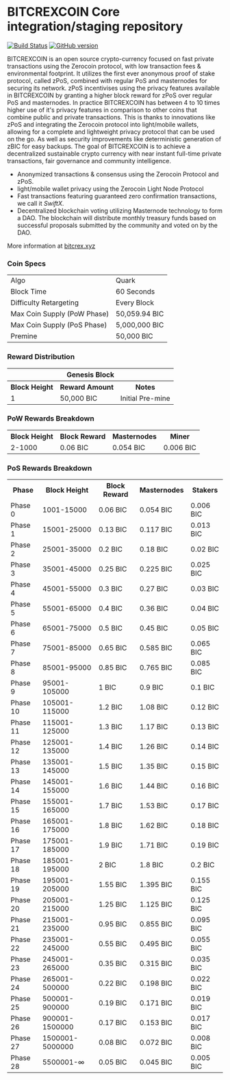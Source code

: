 BITCREXCOIN Core integration/staging repository
=====================================

[![Build Status](https://travis-ci.org/BITCREXCOIN/BITCREXCOIN.svg?branch=master)](https://travis-ci.org/BITCREXCOIN/BITCREXCOIN) [![GitHub version](https://badge.fury.io/gh/BITCREXCOIN%2FBITCREXCOIN.svg)](https://badge.fury.io/gh/BITCREXCOIN-Project%2FBITCREXCOIN)

BITCREXCOIN is an open source crypto-currency focused on fast private transactions using the Zerocoin protocol, with low transaction fees & environmental footprint.  It utilizes the first ever anonymous proof of stake protocol, called zPoS, combined with regular PoS and masternodes for securing its network. zPoS incentivises using the privacy features available in BITCREXCOIN by granting a higher block reward for zPoS over regular PoS and masternodes. In practice BITCREXCOIN has between 4 to 10 times higher use of it's privacy features in comparison to other coins that combine public and private transactions. This is thanks to innovations like zPoS and integrating the Zerocoin protocol into light/mobile wallets, allowing for a complete and lightweight privacy protocol that can be used on the go. As well as security improvements like deterministic generation of zBIC for easy backups.
The goal of BITCREXCOIN is to achieve a decentralized sustainable crypto currency with near instant full-time private transactions, fair governance and community intelligence.
- Anonymized transactions & consensus using the Zerocoin Protocol and zPoS.
- light/mobile wallet privacy using the Zerocoin Light Node Protocol
- Fast transactions featuring guaranteed zero confirmation transactions, we call it _SwiftX_.
- Decentralized blockchain voting utilizing Masternode technology to form a DAO. The blockchain will distribute monthly treasury funds based on successful proposals submitted by the community and voted on by the DAO.

More information at [bitcrex.xyz](https://www.bitcrex.xyz)

### Coin Specs
<table>
<tr><td>Algo</td><td>Quark</td></tr>
<tr><td>Block Time</td><td>60 Seconds</td></tr>
<tr><td>Difficulty Retargeting</td><td>Every Block</td></tr>
<tr><td>Max Coin Supply (PoW Phase)</td><td>50,059.94 BIC</td></tr>
<tr><td>Max Coin Supply (PoS Phase)</td><td>5,000,000 BIC</td></tr>
<tr><td>Premine</td><td>50,000 BIC</td></tr>
</table>

### Reward Distribution

<table>
<th colspan=4>Genesis Block</th>
<tr><th>Block Height</th><th>Reward Amount</th><th>Notes</th></tr>
<tr><td>1</td><td>50,000 BIC</td><td>Initial Pre-mine</td></tr>
</table>

### PoW Rewards Breakdown

<table>
<th>Block Height</th><th>Block Reward</th><th>Masternodes</th><th>Miner</th>
<tr><td>2-1000</td><td>0.06 BIC</td><td>0.054 BIC</td><td>0.006 BIC</td></tr>
</table>

### PoS Rewards Breakdown

<table>
<th>Phase</th><th>Block Height</th><th>Block Reward</th><th>Masternodes</th><th>Stakers</th>
<tr><td>Phase 0</td><td>1001-15000</td><td>0.06 BIC</td><td>0.054 BIC</td><td>0.006 BIC</td></tr>
<tr><td>Phase 1</td><td>15001-25000</td><td>0.13 BIC</td><td>0.117 BIC</td><td>0.013 BIC</td></tr>
<tr><td>Phase 2</td><td>25001-35000</td><td>0.2 BIC</td><td>0.18 BIC</td><td>0.02 BIC</td></tr>
<tr><td>Phase 3</td><td>35001-45000</td><td>0.25 BIC</td><td>0.225 BIC</td><td>0.025 BIC</td></tr>
<tr><td>Phase 4</td><td>45001-55000</td><td>0.3 BIC</td><td>0.27 BIC</td><td>0.03 BIC</td></tr>
<tr><td>Phase 5</td><td>55001-65000</td><td>0.4 BIC</td><td>0.36 BIC</td><td>0.04 BIC</td></tr>
<tr><td>Phase 6</td><td>65001-75000</td><td>0.5 BIC</td><td>0.45 BIC</td><td>0.05 BIC</td></tr>
<tr><td>Phase 7</td><td>75001-85000</td><td>0.65 BIC</td><td>0.585 BIC</td><td>0.065 BIC</td></tr>
<tr><td>Phase 8</td><td>85001-95000</td><td>0.85 BIC</td><td>0.765 BIC</td><td>0.085 BIC</td></tr>
<tr><td>Phase 9</td><td>95001-105000</td><td>1 BIC</td><td>0.9 BIC</td><td>0.1 BIC</td></tr>
<tr><td>Phase 10</td><td>105001-115000</td><td>1.2 BIC</td><td>1.08 BIC</td><td>0.12 BIC</td></tr>
<tr><td>Phase 11</td><td>115001-125000</td><td>1.3 BIC</td><td>1.17 BIC</td><td>0.13 BIC</td></tr>
<tr><td>Phase 12</td><td>125001-135000</td><td>1.4 BIC</td><td>1.26 BIC</td><td>0.14 BIC</td></tr>
<tr><td>Phase 13</td><td>135001-145000</td><td>1.5 BIC</td><td>1.35 BIC</td><td>0.15 BIC</td></tr>
<tr><td>Phase 14</td><td>145001-155000</td><td>1.6 BIC</td><td>1.44 BIC</td><td>0.16 BIC</td></tr>
<tr><td>Phase 15</td><td>155001-165000</td><td>1.7 BIC</td><td>1.53 BIC</td><td>0.17 BIC</td></tr>
<tr><td>Phase 16</td><td>165001-175000</td><td>1.8 BIC</td><td>1.62 BIC</td><td>0.18 BIC</td></tr>
<tr><td>Phase 17</td><td>175001-185000</td><td>1.9 BIC</td><td>1.71 BIC</td><td>0.19 BIC</td></tr>
<tr><td>Phase 18</td><td>185001-195000</td><td>2 BIC</td><td>1.8 BIC</td><td>0.2 BIC</td></tr>
<tr><td>Phase 19</td><td>195001-205000</td><td>1.55 BIC</td><td>1.395 BIC</td><td>0.155 BIC</td></tr>
<tr><td>Phase 20</td><td>205001-215000</td><td>1.25 BIC</td><td>1.125 BIC</td><td>0.125 BIC</td></tr>
<tr><td>Phase 21</td><td>215001-235000</td><td>0.95 BIC</td><td>0.855 BIC</td><td>0.095 BIC</td></tr>
<tr><td>Phase 22</td><td>235001-245000</td><td>0.55 BIC</td><td>0.495 BIC</td><td>0.055 BIC</td></tr>
<tr><td>Phase 23</td><td>245001-265000</td><td>0.35 BIC</td><td>0.315 BIC</td><td>0.035 BIC</td></tr>
<tr><td>Phase 24</td><td>265001-500000</td><td>0.22 BIC</td><td>0.198 BIC</td><td>0.022 BIC</td></tr>
<tr><td>Phase 25</td><td>500001-900000</td><td>0.19 BIC</td><td>0.171 BIC</td><td>0.019 BIC</td></tr>
<tr><td>Phase 26</td><td>900001-1500000</td><td>0.17 BIC</td><td>0.153 BIC</td><td>0.017 BIC</td></tr>
<tr><td>Phase 27</td><td>1500001-5000000</td><td>0.08 BIC</td><td>0.072 BIC</td><td>0.008 BIC</td></tr>
<tr><td>Phase 28</td><td>5500001-∞</td><td>0.05 BIC</td><td>0.045 BIC</td><td>0.005 BIC</td></tr>

</table>

